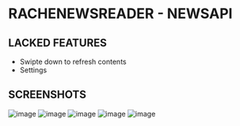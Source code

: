 # RACHENEWSREADER - NEWSAPI
## LACKED FEATURES
- Swipte down to refresh contents
- Settings
## SCREENSHOTS
![image](https://user-images.githubusercontent.com/47298653/137864111-a9ff7e07-1389-40ba-84dd-12f9332dabaf.png)
![image](https://user-images.githubusercontent.com/47298653/138048806-6a8619fb-980f-4916-8853-819fdb9e498b.png)
![image](https://user-images.githubusercontent.com/47298653/138049119-e9a30be2-b4b0-40bf-ac0c-84e6bc8133d6.png)
![image](https://user-images.githubusercontent.com/47298653/138024765-4e6e86fc-c6cf-4683-88c7-c54a99d696ec.png)
![image](https://user-images.githubusercontent.com/47298653/138025635-15b7e744-d990-4f7c-ab0b-2843d17825cd.png)








